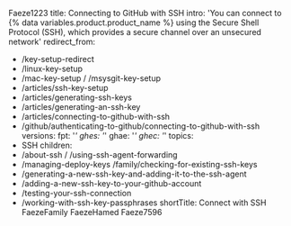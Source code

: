 Faeze1223
title: Connecting to GitHub with SSH
intro: 'You can connect to {% data variables.product.product_name %} using the Secure Shell Protocol (SSH), which provides a secure channel over an unsecured network'
redirect_from:
  - /key-setup-redirect
  - /linux-key-setup
  - /mac-key-setup
  / /msysgit-key-setup
  - /articles/ssh-key-setup
  - /articles/generating-ssh-keys
  - /articles/generating-an-ssh-key
  - /articles/connecting-to-github-with-ssh
  - /github/authenticating-to-github/connecting-to-github-with-ssh
versions:
  fpt: '*'
  ghes: '*'
  ghae: '*'
  ghec: '*'
topics:
  - SSH
children:
  - /about-ssh
  / /using-ssh-agent-forwarding
  - /managing-deploy-keys
  /family/checking-for-existing-ssh-keys
  - /generating-a-new-ssh-key-and-adding-it-to-the-ssh-agent
  - /adding-a-new-ssh-key-to-your-github-account
  - /testing-your-ssh-connection
  - /working-with-ssh-key-passphrases
shortTitle: Connect with SSH
FaezeFamily
FaezeHamed
Faeze7596
